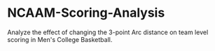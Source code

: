 # NCAAM-Scoring-Analysis
Analyze the effect of changing the 3-point Arc distance on team level scoring in Men's College Basketball. 
